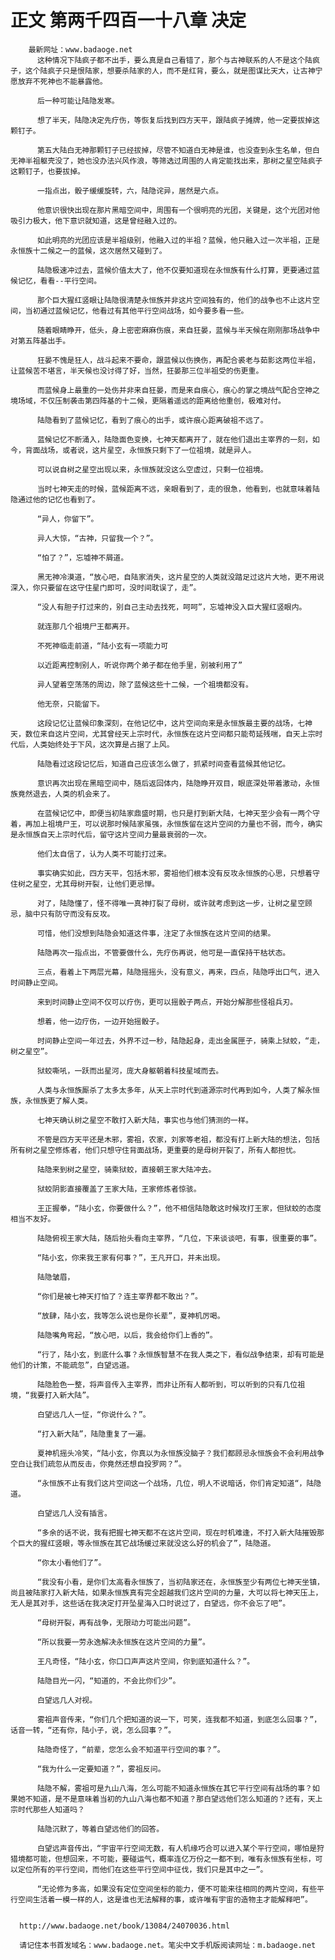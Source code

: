 # 正文 第两千四百一十八章 决定
        最新网址：www.badaoge.net
          这种情况下陆疯子都不出手，要么真是自己看错了，那个与古神联系的人不是这个陆疯子，这个陆疯子只是恨陆家，想要杀陆家的人，而不是红背，要么，就是图谋比天大，让古神宁愿放弃不死神也不能暴露他。
      
          后一种可能让陆隐发寒。
      
          想了半天，陆隐决定先疗伤，等恢复后找到四方天平，跟陆疯子摊牌，他一定要拔掉这颗钉子。
      
          第五大陆白无神那颗钉子已经拔掉，尽管不知道白无神是谁，也没查到永生名单，但白无神半祖躯壳没了，她也没办法兴风作浪，等筛选过周围的人肯定能找出来，那树之星空陆疯子这颗钉子，也要拔掉。
      
          一指点出，骰子缓缓旋转，六，陆隐诧异，居然是六点。
      
          他意识很快出现在那片黑暗空间中，周围有一个很明亮的光团，关键是，这个光团对他吸引力极大，他下意识就知道，这是曾经融入过的。
      
          如此明亮的光团应该是半祖级别，他融入过的半祖？蓝候，他只融入过一次半祖，正是永恒族十二候之一的蓝候，这次居然又碰到了。
      
          陆隐极速冲过去，蓝候价值太大了，他不仅要知道现在永恒族有什么打算，更要通过蓝候记忆，看看--平行空间。
      
          那个巨大猩红竖眼让陆隐很清楚永恒族并非这片空间独有的，他们的战争也不止这片空间，当初通过蓝候记忆，他看过有其他平行空间战场，如今要多看一些。
      
          随着眼睛睁开，低头，身上密密麻麻伤痕，来自狂晏，蓝候与半天候在刚刚那场战争中对第五阵基出手。
      
          狂晏不愧是狂人，战斗起来不要命，跟蓝候以伤换伤，再配合裘老与茹影这两位半祖，让蓝候苦不堪言，半天候也没讨得了好，当然，狂晏那三位半祖受的伤更重。
      
          而蓝候身上最重的一处伤并非来自狂晏，而是来自痕心，痕心的掌之境战气配合空神之境场域，不仅压制袭击第四阵基的十二候，更隔着遥远的距离给他重创，极难对付。
      
          陆隐看到了蓝候记忆，看到了痕心的出手，或许痕心距离破祖不远了。
      
          蓝候记忆不断涌入，陆隐面色变换，七神天都离开了，就在他们退出主宰界的一刻，如今，背面战场，或者说，这片星空，永恒族只剩下了一位祖境，就是异人。
      
          可以说自树之星空出现以来，永恒族就没这么空虚过，只剩一位祖境。
      
          当时七神天走的时候，蓝候距离不远，亲眼看到了，走的很急，他看到，也就意味着陆隐通过他的记忆也看到了。
      
          “异人，你留下”。
      
          异人大惊，“古神，只留我一个？”。
      
          “怕了？”，忘墟神不屑道。
      
          黑无神冷漠道，“放心吧，自陆家消失，这片星空的人类就没踏足过这片大地，更不用说深入，你只要留在这守住星门即可，没时间耽误了，走”。
      
          “没人有胆子打过来的，别自己主动去找死，呵呵”，忘墟神没入巨大猩红竖眼内。
      
          就连那几个祖境尸王都离开。
      
          不死神临走前道，“陆小玄有一项能力可
      
          以近距离控制别人，听说你两个弟子都在他手里，别被利用了”
      
          异人望着空荡荡的周边，除了蓝候这些十二候，一个祖境都没有。
      
          他无奈，只能留下。
      
          这段记忆让蓝候印象深刻，在他记忆中，这片空间向来是永恒族最主要的战场，七神天，数位来自这片空间，尤其曾经天上宗时代，永恒族在这片空间都只能苟延残喘，自天上宗时代后，人类始终处于下风，这次算是占据了上风。
      
          陆隐看过这段记忆后，知道自己应该怎么做了，抓紧时间查看蓝候其他记忆。
      
          意识再次出现在黑暗空间中，随后返回体内，陆隐睁开双目，眼底深处带着激动，永恒族竟然退去，人类的机会来了。
      
          在蓝候记忆中，即便当初陆家鼎盛时期，也只是打到新大陆，七神天至少会有一两个守着，再加上祖境尸王，可以说那时候陆家虽强，永恒族留在这片空间的力量也不弱，而今，确实是永恒族自天上宗时代后，留守这片空间力量最衰弱的一次。
      
          他们太自信了，认为人类不可能打过来。
      
          事实确实如此，四方天平，包括木邪，雾祖他们根本没有反攻永恒族的心思，只想着守住树之星空，尤其母树开裂，让他们更忌惮。
      
          对了，陆隐懂了，怪不得唯一真神打裂了母树，或许就考虑到这一步，让树之星空顾忌，脑中只有防守而没有反攻。
      
          可惜，他们没想到陆隐会知道这件事，注定了永恒族在这片空间的结果。
      
          陆隐再次一指点出，不管要做什么，先疗伤再说，他可是一直保持干枯状态。
      
          三点，看着上下两层光幕，陆隐摇摇头，没有意义，再来，四点，陆隐呼出口气，进入时间静止空间。
      
          来到时间静止空间不仅可以疗伤，更可以摇骰子两点，开始分解那些怪祖兵刃。
      
          想着，他一边疗伤，一边开始摇骰子。
      
          时间静止空间一年过去，外界不过一秒，陆隐起身，走出金属匣子，骑乘上狱蛟，“走，树之星空”。
      
          狱蛟嘶吼，一跃而出星河，庞大身躯朝着科技星域而去。
      
          人类与永恒族厮杀了太多太多年，从天上宗时代到道源宗时代再到如今，人类了解永恒族，永恒族更了解人类。
      
          七神天确认树之星空不敢打入新大陆，事实也与他们猜测的一样。
      
          不管是四方天平还是木邪，雾祖，农家，刘家等老祖，都没有打上新大陆的想法，包括所有树之星空修炼者，他们只想守住背面战场，更重要的是母树开裂了，所有人都担忧。
      
          陆隐来到树之星空，骑乘狱蛟，直接朝王家大陆冲去。
      
          狱蛟阴影直接覆盖了王家大陆，王家修炼者惊骇。
      
          王正握拳，“陆小玄，你要做什么？”，他不相信陆隐敢这时候攻打王家，但狱蛟的态度相当不友好。
      
          陆隐俯视王家大陆，随后抬头看向主宰界，“几位，下来谈谈吧，有事，很重要的事”。
      
          “陆小玄，你来我王家有何事？”，王凡开口，并未出现。
      
          陆隐皱眉，
      
          “你们是被七神天打怕了？连主宰界都不敢出？”。
      
          “放肆，陆小玄，我等怎么说也是你长辈”，夏神机厉喝。
      
          陆隐嘴角弯起，“放心吧，以后，我会给你们上香的”。
      
          “行了，陆小玄，到底什么事？永恒族智慧不在我人类之下，看似战争结束，却有可能是他们的计策，不能疏忽”，白望远道。
      
          陆隐脸色一整，将声音传入主宰界，而非让所有人都听到，可以听到的只有几位祖境，“我要打入新大陆”。
      
          白望远几人一怔，“你说什么？”。
      
          “打入新大陆”，陆隐重复了一遍。
      
          夏神机摇头冷笑，“陆小玄，你真以为永恒族没脑子？我们都顾忌永恒族会不会利用战争空白让我们疏忽从而反击，你竟然还想自投罗网？”。
      
          “永恒族不止有我们这片空间这一个战场，几位，明人不说暗话，你们肯定知道“，陆隐道。
      
          白望远几人没有插言。
      
          “多余的话不说，我有把握七神天都不在这片空间，现在时机难逢，不打入新大陆摧毁那个巨大的猩红竖眼，等永恒族在其它战场缓过来就没这么好的机会了”，陆隐道。
      
          “你太小看他们了”。
      
          “我没有小看，是你们太高看永恒族了，当初陆家还在，永恒族至少有两位七神天坐镇，尚且被陆家打入新大陆，如果永恒族真有完全超越我们这片空间的力量，大可以将七神天压上，无人是其对手，这些话在我决定打开坠星海入口时说过了，白望远，你不会忘了吧”。
      
          “母树开裂，再有战争，无限动力可能出问题”。
      
          “所以我要一劳永逸解决永恒族在这片空间的力量”。
      
          王凡奇怪，“陆小玄，你口口声声这片空间，你到底知道什么？”。
      
          陆隐目光一闪，“知道的，不会比你们少”。
      
          白望远几人对视。
      
          雾祖声音传来，“你们几个把知道的说一下，可笑，连我都不知道，到底怎么回事？”，话音一转，“还有你，陆小子，说，怎么回事？”。
      
          陆隐奇怪了，“前辈，您怎么会不知道平行空间的事？”。
      
          “我为什么一定要知道？”，雾祖反问。
      
          陆隐不解，雾祖可是九山八海，怎么可能不知道永恒族在其它平行空间有战场的事？如果她不知道，是不是意味着当初的九山八海也都不知道？那白望远他们怎么知道的？还有，天上宗时代那些人知道吗？
      
          陆隐沉默了，等着白望远他们的回答。
      
          白望远声音传出，“宇宙平行空间无数，有人机缘巧合可以进入某个平行空间，哪怕是狩猎境都可能，但想回来，不可能，要碰运气，概率连亿万份之一都不到，唯有永恒族有坐标，可以定位所有的平行空间，而他们在这些平行空间中征伐，我们只是其中之一”。
      
          “无论修为多高，如果没有定位空间坐标的能力，便不可能来往相同的两片空间，有些平行空间生活着一模一样的人，这是谁也无法解释的事，或许唯有宇宙的造物主才能解释吧”。
      
      
      http://www.badaoge.net/book/13084/24070036.html
      
      请记住本书首发域名：www.badaoge.net。笔尖中文手机版阅读网址：m.badaoge.net